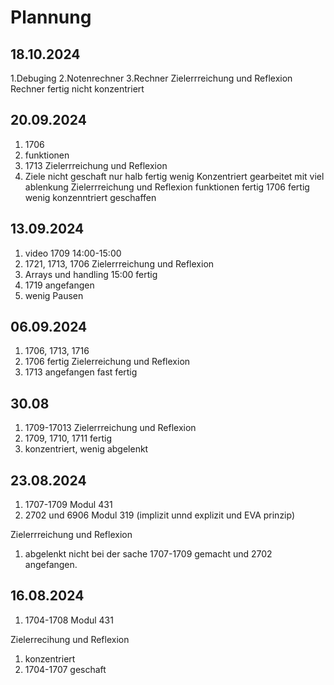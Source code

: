# Plannung

## 18.10.2024
1.Debuging
2.Notenrechner 
3.Rechner
Zielerrreichung und Reflexion
Rechner fertig nicht konzentriert
## 20.09.2024
1. 1706
2. funktionen
3. 1713
   Zielerrreichung und Reflexion
1. Ziele nicht geschaft nur halb fertig wenig Konzentriert gearbeitet mit viel ablenkung
Zielerrreichung und Reflexion
   funktionen fertig
   1706 fertig
   wenig konzenntriert geschaffen
## 13.09.2024
1. video 1709 14:00-15:00
2. 1721, 1713, 1706
Zielerrreichung und Reflexion
1. Arrays und handling 15:00 fertig
2. 1719 angefangen
3. wenig Pausen

## 06.09.2024
1. 1706, 1713, 1716
2. 1706 fertig
Zielerreichung und Reflexion
4. 1713 angefangen fast fertig
   
## 30.08
1. 1709-17013
Zielerrreichung und Reflexion
1. 1709, 1710, 1711 fertig
2. konzentriert, wenig abgelenkt
   
   
## 23.08.2024
1. 1707-1709 Modul 431
2. 2702 und 6906 Modul 319 (implizit unnd explizit und EVA prinzip)

Zielerrreichung und Reflexion
1. abgelenkt nicht bei der sache 1707-1709 gemacht und 2702 angefangen.

## 16.08.2024
1. 1704-1708 Modul 431

Zielerrecihung und Reflexion
1. konzentriert
2. 1704-1707 geschaft
   
